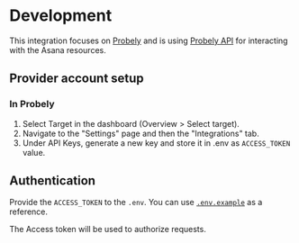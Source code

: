 # Development

This integration focuses on [Probely](https://probely.com/) and is using
[Probely API](https://developers.probely.com/) for interacting with the Asana
resources.

## Provider account setup

### In Probely

1. Select Target in the dashboard (Overview > Select target).
2. Navigate to the "Settings" page and then the "Integrations" tab.
3. Under API Keys, generate a new key and store it in .env as `ACCESS_TOKEN`
   value.

## Authentication

Provide the `ACCESS_TOKEN` to the `.env`. You can use
[`.env.example`](../.env.example) as a reference.

The Access token will be used to authorize requests.
